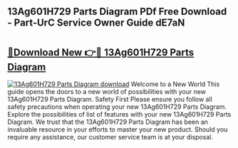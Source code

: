 ## 13Ag601H729 Parts Diagram PDf Free Download - Part-UrC Service Owner Guide dE7aN

# <h2><a href="http://dfmall.blite.top/?on=13Ag601H729+Parts+Diagram">🔗Download New 👉🔴 13Ag601H729 Parts Diagram</a></h2>

[![13Ag601H729 Parts Diagram download](https://i.imgur.com/lujVjoI.png)](http://dfmall.blite.top/?on=13Ag601H729+Parts+Diagram)
Welcome to a New World This guide opens the doors to a new world of possibilities with your new 13Ag601H729 Parts Diagram. Safety First Please ensure you follow all safety precautions when operating your new 13Ag601H729 Parts Diagram. Explore the possibilities of list of features with your new 13Ag601H729 Parts Diagram. We trust that the 13Ag601H729 Parts Diagram has been an invaluable resource in your efforts to master your new product. Should you require any assistance, our customer service team is at your disposal.
